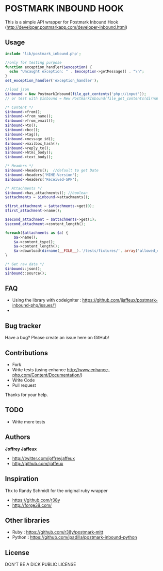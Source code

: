 POSTMARK INBOUND HOOK
=====================

This is a simple API wrapper for Postmark Inbound Hook (http://developer.postmarkapp.com/developer-inbound.html)


Usage
-----

``` php
include 'lib/postmark_inbound.php';

//only for testing purpose
function exception_handler($exception) {
  echo "Uncaught exception: " . $exception->getMessage() . "\n";
}
set_exception_handler('exception_handler');

//load json
$inbound = New PostmarkInbound(file_get_contents('php://input'));
// or test with $inbound = New PostmarkInbound(file_get_contents(dirname(__FILE__).'/tests/fixtures/valid_http_post.json'));

/* Content */
$inbound->from();
$inbound->from_name();
$inbound->from_email();
$inbound->to();
$inbound->bcc();
$inbound->tag();
$inbound->message_id();
$inbound->mailbox_hash();
$inbound->reply_to();
$inbound->html_body();
$inbound->text_body();

/* Headers */
$inbound->headers();  //default to get Date
$inbound->headers('MIME-Version');
$inbound->headers('Received-SPF');

/* Attachments */
$inbound->has_attachments(); //boolean
$attachments = $inbound->attachments();

$first_attachment = $attachments->get(0);
$first_attachment->name();

$second_attachment = $attachments->get(1);
$second_attachment->content_length();

foreach($attachments as $a) {
	$a->name();
	$a->content_type();
	$a->content_length();
	$a->download(dirname(__FILE__).'/tests/fixtures/', array('allowed_content_types' => 'image/png'), '10000'); //second and third are optionnals
}

/* Get raw data */
$inbound::json();
$inbound::source();
``` 

FAQ
---

* Using the library with codeigniter : https://github.com/jjaffeux/postmark-inbound-php/issues/1
* 

Bug tracker
-----------

Have a bug? Please create an issue here on GitHub!


Contributions
-------------

* Fork
* Write tests (using enhance http://www.enhance-php.com/Content/Documentation/)
* Write Code
* Pull request

Thanks for your help.


TODO
----

* Write more tests


Authors
-------

**Joffrey Jaffeux**

+ http://twitter.com/joffreyjaffeux
+ http://github.com/jjaffeux

Inspiration
-----------

Thx to Randy Schmidt for the original ruby wrapper

+ https://github.com/r38y
+ http://forge38.com/


Other libraries
---------------

+ Ruby : https://github.com/r38y/postmark-mitt
+ Python : https://github.com/jpadilla/postmark-inbound-python


License
---------------------

DON'T BE A DICK PUBLIC LICENSE